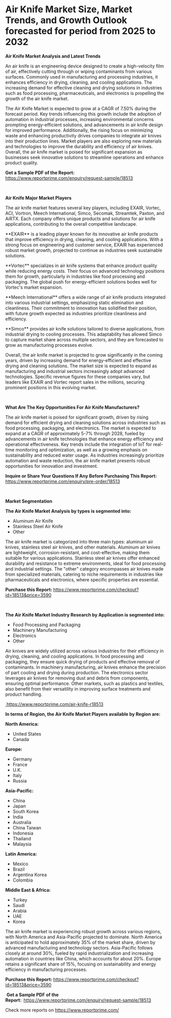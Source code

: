 <p><h1>Air Knife Market Size, Market Trends, and Growth Outlook forecasted for period from 2025 to 2032</h1></p><p><strong>Air Knife Market Analysis and Latest Trends</strong></p>
<p><p>An air knife is an engineering device designed to create a high-velocity film of air, effectively cutting through or wiping contaminants from various surfaces. Commonly used in manufacturing and processing industries, it enhances efficiency in drying, cleaning, and cooling applications. The increasing demand for effective cleaning and drying solutions in industries such as food processing, pharmaceuticals, and electronics is propelling the growth of the air knife market.</p><p>The Air Knife Market is expected to grow at a CAGR of 7.50% during the forecast period. Key trends influencing this growth include the adoption of automation in industrial processes, increasing environmental concerns prompting energy-efficient solutions, and advancements in air knife design for improved performance. Additionally, the rising focus on minimizing waste and enhancing productivity drives companies to integrate air knives into their production lines. Market players are also exploring new materials and technologies to improve the durability and efficiency of air knives. Overall, the air knife market is poised for significant expansion as businesses seek innovative solutions to streamline operations and enhance product quality.</p></p>
<p><strong>Get a Sample PDF of the Report:&nbsp;</strong> <a href="https://www.reportprime.com/enquiry/request-sample/18513?utm_campaign=3096&utm_medium=2&utm_source=Github&utm_content=ia&utm_term=19032025&utm_id=air-knife">https://www.reportprime.com/enquiry/request-sample/18513</a></p>
<p>&nbsp;</p>
<p><strong>Air Knife Major Market Players</strong></p>
<p><p>The air knife market features several key players, including EXAIR, Vortec, ACI, Vortron, Meech International, Simco, Secomak, Streamtek, Paxton, and AiRTX. Each company offers unique products and solutions for air knife applications, contributing to the overall competitive landscape.</p><p>**EXAIR** is a leading player known for its innovative air knife products that improve efficiency in drying, cleaning, and cooling applications. With a strong focus on engineering and customer service, EXAIR has experienced robust market growth, projected to continue as industries seek sustainable solutions.</p><p>**Vortec** specializes in air knife systems that enhance product quality while reducing energy costs. Their focus on advanced technology positions them for growth, particularly in industries like food processing and packaging. The global push for energy-efficient solutions bodes well for Vortec's market expansion.</p><p>**Meech International** offers a wide range of air knife products integrated into various industrial settings, emphasizing static elimination and cleanliness. Their commitment to innovation has solidified their position, with future growth expected as industries prioritize cleanliness and efficiency.</p><p>**Simco** provides air knife solutions tailored to diverse applications, from industrial drying to cooling processes. This adaptability has allowed Simco to capture market share across multiple sectors, and they are forecasted to grow as manufacturing processes evolve.</p><p>Overall, the air knife market is projected to grow significantly in the coming years, driven by increasing demand for energy-efficient and effective drying and cleaning solutions. The market size is expected to expand as manufacturing and industrial sectors increasingly adopt advanced technologies. Specific revenue figures for these companies vary, but leaders like EXAIR and Vortec report sales in the millions, securing prominent positions in this evolving market.</p></p>
<p>&nbsp;</p>
<p><strong>What Are The Key Opportunities For Air Knife Manufacturers?</strong></p>
<p><p>The air knife market is poised for significant growth, driven by rising demand for efficient drying and cleaning solutions across industries such as food processing, packaging, and electronics. The market is expected to expand at a CAGR of approximately 5-7% through 2028, fueled by advancements in air knife technologies that enhance energy efficiency and operational effectiveness. Key trends include the integration of IoT for real-time monitoring and optimization, as well as a growing emphasis on sustainability and reduced water usage. As industries increasingly prioritize automation and waste reduction, the air knife market presents robust opportunities for innovation and investment.</p></p>
<p><strong>Inquire or Share Your Questions If Any Before Purchasing This Report:</strong> <a href="https://www.reportprime.com/enquiry/pre-order/18513?utm_campaign=3096&utm_medium=2&utm_source=Github&utm_content=ia&utm_term=19032025&utm_id=air-knife">https://www.reportprime.com/enquiry/pre-order/18513</a></p>
<p>&nbsp;</p>
<p><strong>Market Segmentation</strong></p>
<p><strong>The Air Knife Market Analysis by types is segmented into:</strong></p>
<p><ul><li>Aluminum Air Knife</li><li>Stainless Steel Air Knife</li><li>Other</li></ul></p>
<p><p>The air knife market is categorized into three main types: aluminum air knives, stainless steel air knives, and other materials. Aluminum air knives are lightweight, corrosion-resistant, and cost-effective, making them suitable for various applications. Stainless steel air knives offer enhanced durability and resistance to extreme environments, ideal for food processing and industrial settings. The "other" category encompasses air knives made from specialized materials, catering to niche requirements in industries like pharmaceuticals and electronics, where specific properties are essential.</p></p>
<p><strong>Purchase this Report:&nbsp;</strong><a href="https://www.reportprime.com/checkout?id=18513&price=3590&utm_campaign=3096&utm_medium=2&utm_source=Github&utm_content=ia&utm_term=19032025&utm_id=air-knife">https://www.reportprime.com/checkout?id=18513&price=3590</a></p>
<p>&nbsp;</p>
<p><strong>The Air Knife Market Industry Research by Application is segmented into:</strong></p>
<p><ul><li>Food Processing and Packaging</li><li>Machinery Manufacturing</li><li>Electronics</li><li>Other</li></ul></p>
<p><p>Air knives are widely utilized across various industries for their efficiency in drying, cleaning, and cooling applications. In food processing and packaging, they ensure quick drying of products and effective removal of contaminants. In machinery manufacturing, air knives enhance the precision of part cooling and drying during production. The electronics sector leverages air knives for removing dust and debris from components, ensuring optimal performance. Other markets, such as plastics and textiles, also benefit from their versatility in improving surface treatments and product handling.</p></p>
<p><a href="https://www.reportprime.com/air-knife-r18513?utm_campaign=3096&utm_medium=2&utm_source=Github&utm_content=ia&utm_term=19032025&utm_id=air-knife">&nbsp;https://www.reportprime.com/air-knife-r18513</a></p>
<p><strong>In terms of Region, the Air Knife Market Players available by Region are:</strong></p>
<p>
    <p> <strong> North America: </strong>
        <ul>
            <li>United States</li>
            <li>Canada</li>
        </ul>
        </p> 
    <p> <strong> Europe: </strong>
        <ul>
            <li>Germany</li>
            <li>France</li>
            <li>U.K.</li>
            <li>Italy</li>
            <li>Russia</li>
        </ul>
        </p> 
    <p> <strong> Asia-Pacific: </strong>
        <ul>
            <li>China</li>
            <li>Japan</li>
            <li>South Korea</li>
            <li>India</li>
            <li>Australia</li>
            <li>China Taiwan</li>
            <li>Indonesia</li>
            <li>Thailand</li>
            <li>Malaysia</li>
        </ul>
        </p> 
    <p> <strong> Latin America: </strong>
        <ul>
            <li>Mexico</li>
            <li>Brazil</li>
            <li>Argentina Korea</li>
            <li>Colombia</li>
        </ul>
        </p> 
    <p> <strong> Middle East & Africa: </strong>
        <ul>
            <li>Turkey</li>
            <li>Saudi</li>
            <li>Arabia</li>
            <li>UAE</li>
            <li>Korea</li>
        </ul>
    </p>
    </p>
<p><p>The air knife market is experiencing robust growth across various regions, with North America and Asia-Pacific projected to dominate. North America is anticipated to hold approximately 35% of the market share, driven by advanced manufacturing and technology sectors. Asia-Pacific follows closely at around 30%, fueled by rapid industrialization and increasing automation in countries like China, which accounts for about 20%. Europe retains a significant share of 15%, focusing on sustainability and energy efficiency in manufacturing processes.</p></p>
<p><strong>Purchase this Report: </strong><a href="https://www.reportprime.com/checkout?id=18513&price=3590&utm_campaign=3096&utm_medium=2&utm_source=Github&utm_content=ia&utm_term=19032025&utm_id=air-knife">https://www.reportprime.com/checkout?id=18513&price=3590</a></p>
<p>&nbsp;<strong>Get a Sample PDF of the Report:&nbsp;&nbsp;</strong><a href="https://www.reportprime.com/enquiry/request-sample/18513?utm_campaign=3096&utm_medium=2&utm_source=Github&utm_content=ia&utm_term=19032025&utm_id=air-knife">https://www.reportprime.com/enquiry/request-sample/18513</a></p>
<p><strong></strong></p>
<p>Check more reports on <a href="https://www.reportprime.com/?utm_campaign=3096&utm_medium=2&utm_source=Github&utm_content=ia&utm_term=19032025&utm_id=air-knife">https://www.reportprime.com/</a></p>